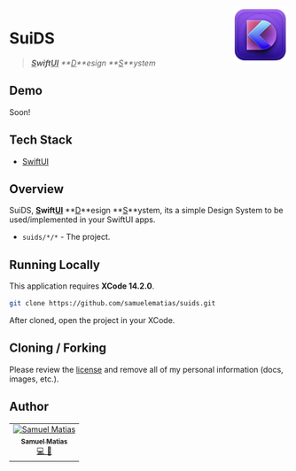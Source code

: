 <img src="docs/assets/logo.png" alt="app logo" title="&quot;Pascal&quot;" width="100" align="right" />

# SuiDS

> _**<ins>S</ins>**wift**<ins>UI</ins>** **<ins>D</ins>**esign **<ins>S</ins>**ystem_

## Demo

Soon!

## Tech Stack

- [SwiftUI](https://developer.apple.com/documentation/swiftui)

## Overview

SuiDS, **<ins>S</ins>**wift**<ins>UI</ins>** **<ins>D</ins>**esign **<ins>S</ins>**ystem, its a simple Design System to be used/implemented in your SwiftUI apps.

- `suids/*/*` - The project.

## Running Locally

This application requires **XCode 14.2.0**.

```bash
git clone https://github.com/samuelematias/suids.git
```

After cloned, open the project in your XCode.


## Cloning / Forking

Please review the [license](https://github.com/samuelematias/suids/blob/main/LICENSE.txt) and remove all of my personal information (docs, images, etc.).

## Author

<!-- prettier-ignore -->
<table>
  <tr>
    <td align="center"><a href="https://www.samuelematias.com/"><img src="https://avatars.githubusercontent.com/u/5155386?v=4" width="100px;" alt="Samuel Matias"/><br /><sub><b>Samuel Matias</b></sub></a><br /><a href="https://www.linkedin.com/in/samuelematias/"title="Code">💻</a><a href="https://linktr.ee/samuelematias"title="Design"> 🎨</a></td></td>
</table>
